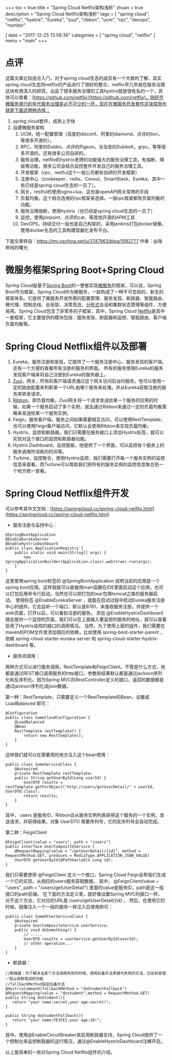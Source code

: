 +++
toc = true
title = "Spring Cloud Netflix架构浅析"
zhuan = true
description = "Spring Cloud Netflix架构浅析"
tags = [
	"spring cloud",
	"netflix",
	"hystrix",
	"Eureka",
	"zuul",
	"ribbon",
	"ucm",
	"rpc",
	"devops",
	"monitor"

]
date = "2017-12-25 13:58:36"
categories = [
    "spring cloud",
	"netflix"
]
menu = "main"
+++


# 点评

这篇文章比较适合入门，对于spring cloud生态的成员有一个大致的了解，其实spring cloud生态将netflix的产品进行了很好的整合，netflix早几年就在服务治理这块有很深入的研究，出品了很多服务治理的工具hystrix就是很有名的一个，具体可以查看：[https://github.com/netflix](https://github.com/netflix)，刚好在微服务盛行的年代服务治理是必不可少的一环，现在在微服务开发套件这块常用也就是下面这两种选择：

1. spring cloud套件，成熟上手快
2. 自建微服务架构
	1. UCM，统一配置管理（百度的disconf、阿里的diamond、点评的lion，等很多开源的）。
	2. RPC，阿里的Dubbo、点评的Pigeon，当当改的DubboX，grpc，等等很多开源的，还有很多公司自研的。
	3. 服务治理，netflix的hystrix老牌的功能强大的服务治理工具，有熔断、降级等功能，很多公司会结合监控套件开发自己的服务治理工具。
	4. 开发框架（rpc、restful这个一般公司都有自研的开发框架）
	5. 注册中心（zookeeper、redis、Consul、SmartStack、Eureka，其中一些已经是spring cloud生态的一员了）。
	6. 网关，restful的使用nginx+lua，这也是openAPI网关常用的手段
	7. 负载均衡，这个结合选用的rpc框架来选择。一般rpc框架都有负载均衡的功能。
	7. 服务治理熔断，使用hystrix（也已经是spring cloud生态的一员了）
	8. 监控，使用pinpoint、点评的cat、等其他开源的APM工具
	9. DevOPS，持续交付一般也是自己构架的，采用jenkins打包docker镜像，使用docker生态的工具构建容器化发布平台。


下面文章转自：https://my.oschina.net/u/3747963/blog/1592777
作者：@海岸线的曙光

#  微服务框架Spring Boot+Spring Cloud 

Spring Cloud是基于[Spring Boot](http://www.60kb.com/tags-11.html)的一整套实现[微服务](http://www.60kb.com/tags-20.html)的框架，可以说，Spring Boot作为框架，Spring Cloud作为微服务，一起构成了一种不可忽视的、新生的框架体系。它提供了微服务开发所需的配置管理、服务发现、断路器、智能路由、微代理、控制总线、全局锁、决策竞选、[分布式](http://www.60kb.com/tags-16.html)会话和集群状态管理等组件，方便易用。Spring Cloud包含了非常多的子框架，其中，Spring Cloud [Netflix](http://www.60kb.com/tags-29.html)是其中一套框架，它主要提供的模块包括：服务发现、断路器和监控、智能路由、客户端负载均衡等。

# Spring Cloud Netflix组件以及部署

1. Eureka，服务注册和发现，它提供了一个服务注册中心、服务发现的客户端，还有一个方便的查看所有注册的服务的界面。 所有的服务使用Eureka的服务发现客户端来将自己注册到Eureka的服务器上。
2. [Zuul](http://www.60kb.com/tags-63.html)，网关，所有的客户端请求通过这个网关访问后台的服务。他可以使用一定的路由配置来判断某一个URL由哪个服务来处理。并从Eureka获取注册的服务来转发请求。
3. [Ribbon](http://www.60kb.com/tags-55.html)，即负载均衡，Zuul网关将一个请求发送给某一个服务的应用的时候，如果一个服务启动了多个实例，就会通过Ribbon来通过一定的负载均衡策略来发送给某一个服务实例。
4. Feign，服务客户端，服务之间如果需要相互访问，可以使用RestTemplate，也可以使用Feign客户端访问。它默认会使用Ribbon来实现负载均衡。
5. Hystrix，监控和断路器。我们只需要在服务接口上添加Hystrix标签，就可以实现对这个接口的监控和断路器功能。
6. Hystrix Dashboard，监控面板，他提供了一个界面，可以监控各个服务上的服务调用所消耗的时间等。
7. Turbine，监控聚合，使用Hystrix监控，我们需要打开每一个服务实例的监控信息来查看。而Turbine可以帮助我们把所有的服务实例的监控信息聚合到一个地方统一查看。

# Spring Cloud Netflix组件开发

可以参考其中文文档：[https://springcloud.cc/spring-cloud-netflix.html](https://springcloud.cc/spring-cloud-netflix.html)

* 服务注册与监控中心：

```
@SpringBootApplication
@EnableEurekaServer
@EnableHystrixDashboard
public class ApplicationRegistry {
    public static void main(String[] args) {
        new SpringApplicationBuilder(Application.class).web(true).run(args);
    }
}
```

这里使用spring boot标签的 @SpringBootApplication 说明当前的应用是一个spring boot应用。这样我就可以直接用main函数在IDE里面启动这个应用，也可以打包后用命令行启动。当然也可以把打包的war包用tomcat之类的服务器启动。 使用标签 @EnableEurekaServer ，就能在启动过程中启动Eureka服务注册中心的组件。它会监听一个端口，默认是8761，来接收服务注册。并提供一个web页面，打开以后，可以看到注册的服务。 添加 @EnableHystrixDashboard 就会提供一个监控的页面，我们可以在上面输入要监控的服务的地址，就可以查看启用了Hystrix监控的接口的调用情况。 当然，为了使用上面的组件，我们需要在maven的POM文件里添加相应的依赖，比如使用 spring-boot-starter-parent ，依赖 spring-cloud-starter-eureka-server 和 spring-cloud-starter-hystrix-dashboard 等。

* 服务间调用：

两种方式可以进行服务调用，RestTemplate和FeignClient。不管是什么方式，他都是通过REST接口调用服务的http接口，参数和结果默认都是通过jackson序列化和反序列化。因为Spring MVC的RestController定义的接口，返回的数据都是通过jackson序列化成json数据。

第一种：RestTemplate，只需要定义一个RestTemplate的Bean，设置成 LoadBalanced 即可：

```
@Configuration
public class SomeCloudConfiguration {
    @LoadBalanced
    @Bean
    RestTemplate restTemplate() {
        return new RestTemplate();
    }
}
```

这样我们就可以在需要用的地方注入这个bean使用：

```
public class SomeServiceClass {
    @Autowired
    private RestTemplate restTemplate;
    public String getUserById(Long userId) {
        UserDTO results = restTemplate.getForObject("http://users/getUserDetail/" + userId, UserDTO.class);
        return results;
    }
}
```

其中， users 是服务ID，Ribbon会从服务实例列表获得这个服务的一个实例，发送请求，并获得结果。对象 UserDTO 需要序列号，它的反序列号会自动完成。

第二种：FeignClient

```
@FeignClient(value = "users", path = "/users")
public interface UserCompositeService {
    @RequestMapping(value = "/getUserDetail/{id}", method = RequestMethod.GET, produces = MediaType.APPLICATION_JSON_VALUE)
    UserDTO getUserById(@PathVariable Long id);
}
```

我们只需要使用 @FeignClient 定义一个借口，Spring Cloud Feign会帮我们生成一个它的实现，从相应的users服务获取数据。 其中， @FeignClient(value = "users", path = "/users/getUserDetail") 里面的value是服务ID，path是这一组接口的path前缀。 在下面的方法定义里，就好像设置Spring MVC的接口一样，对于这个方法，它对应的URL是 /users/getUserDetail/{id} 。 然后，在使用它的时候，就像注入一个一般的服务一样注入后使用即可：

```
public class SomeOtherServiceClass {
    @Autowired
    private UserCompositeService userService;
    public void doSomething() {
        // .....                    
        UserDTO results = userService.getUserById(userId);
        // other operation...                    
    }
}
```

* 断路器：

```
//断路器：为了解决当某个方法调用失败的时候，调用后备方法来替代失败的方法，已达到容错／阻止级联错误的功能
//fallbackMethod指定后备方法
@HystrixCommand(fallbackMethod = "doStudentFallback")
@RequestMapping(value = "dostudent",method = RequestMethod.GET)
public String doStudent(){
   return "your name:secret,your age:secret!";
}

public String doStudentFallback(){
   return "your name:FEIFEI,your age:26!";
}
```

其中，使用@EnableCircuitBreaker来启用断路器支持，Spring Cloud提供了一个控制台来监控断路器的运行情况，通过@EnableHystrixDashboard注解开启。

以上是简单的一些对Spring Cloud Netflix组件的介绍。